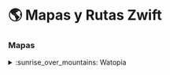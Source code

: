 # :earth_americas: Mapas y Rutas Zwift 

### Mapas

<details><summary>:sunrise_over_mountains: Watopia</summary>

- [WATOPIA](https://zwiftinsider.com/watopia/)

<details><summary>Rutas en Watopia</summary>

 * *[Ocean blvd](https://zwiftinsider.com/route/ocean-blvd/)*
 
 * *[5k loop](https://zwiftinsider.com/route/5k-loop/)*
 
 
 
</details>
</details>
